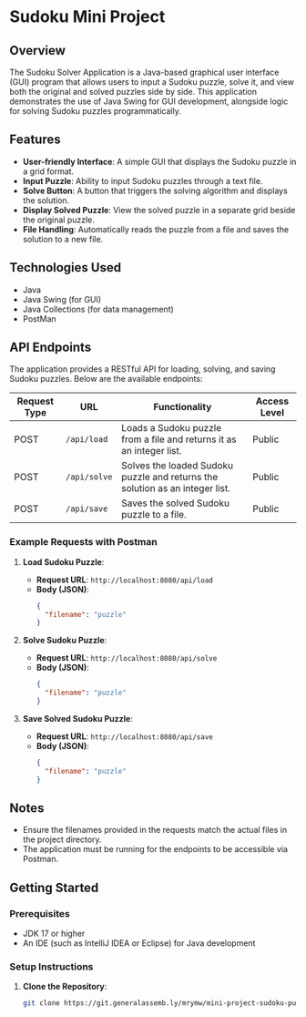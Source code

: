# Sudoku Mini Project

## Overview

The Sudoku Solver Application is a Java-based graphical user interface (GUI) program that allows users to input a Sudoku puzzle, solve it, and view both the original and solved puzzles side by side. This application demonstrates the use of Java Swing for GUI development, alongside logic for solving Sudoku puzzles programmatically.

## Features

- **User-friendly Interface**: A simple GUI that displays the Sudoku puzzle in a grid format.
- **Input Puzzle**: Ability to input Sudoku puzzles through a text file.
- **Solve Button**: A button that triggers the solving algorithm and displays the solution.
- **Display Solved Puzzle**: View the solved puzzle in a separate grid beside the original puzzle.
- **File Handling**: Automatically reads the puzzle from a file and saves the solution to a new file.

## Technologies Used

- Java
- Java Swing (for GUI)
- Java Collections (for data management)
- PostMan

## API Endpoints

The application provides a RESTful API for loading, solving, and saving Sudoku puzzles. Below are the available endpoints:

| Request Type | URL                | Functionality                                     | Access Level       |
|--------------|--------------------|--------------------------------------------------|---------------------|
| POST         | `/api/load`        | Loads a Sudoku puzzle from a file and returns it as an integer list. | Public              |
| POST         | `/api/solve`       | Solves the loaded Sudoku puzzle and returns the solution as an integer list. | Public              |
| POST         | `/api/save`        | Saves the solved Sudoku puzzle to a file.       | Public              |

### Example Requests with Postman

1. **Load Sudoku Puzzle**:
   - **Request URL**: `http://localhost:8080/api/load`
   - **Body (JSON)**:
     ```json
     {
       "filename": "puzzle"
     }
     ```

2. **Solve Sudoku Puzzle**:
   - **Request URL**: `http://localhost:8080/api/solve`
   - **Body (JSON)**:
     ```json
     {
       "filename": "puzzle"
     }
     ```

3. **Save Solved Sudoku Puzzle**:
   - **Request URL**: `http://localhost:8080/api/save`
   - **Body (JSON)**:
     ```json
     {
       "filename": "puzzle"
     }
     ```

## Notes

- Ensure the filenames provided in the requests match the actual files in the project directory.
- The application must be running for the endpoints to be accessible via Postman.


## Getting Started

### Prerequisites

- JDK 17 or higher
- An IDE (such as IntelliJ IDEA or Eclipse) for Java development

### Setup Instructions

1. **Clone the Repository**:
   ```bash
   git clone https://git.generalassemb.ly/mrymw/mini-project-sudoku-puzzle
  
